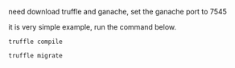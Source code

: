 
need download truffle and ganache, set the ganache port to 7545

it is very simple example, run the command below.
```
truffle compile
```
```
truffle migrate
```
